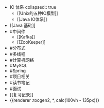 - IO 体系
  collapsed:: true
	- [[Unix的五种IO模型]]
	- [[Java IO体系]]
- [[Java 基础]]
- #中间件
	- [[Kafka]]
	- [[ZooKeeper]]
- #分布式
- #多线程
- #计算机网络
- #MySQL
- #Spring
- #项目相关
- #读书笔记
- #面试
- [[复习记录]]
- {{renderer :tocgen2, *, calc(100vh - 135px)}}